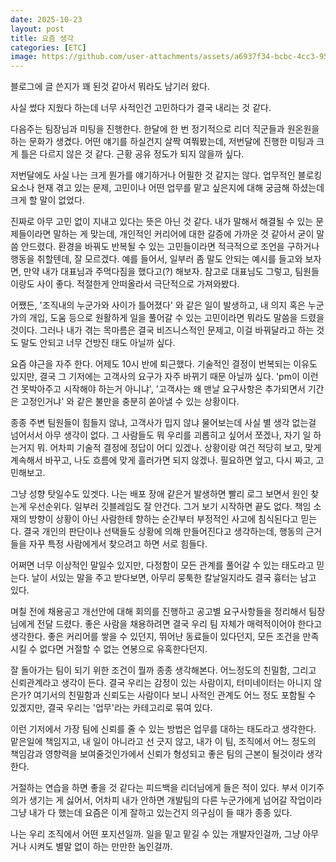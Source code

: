 ```yaml
---
date: 2025-10-23
layout: post
title: 요즘 생각
categories: [ETC]
image: https://github.com/user-attachments/assets/a6937f34-bcbc-4cc3-95c6-2538a1ac0e37
---
```


블로그에 글 쓴지가 꽤 된것 같아서 뭐라도 남기러 왔다.

사실 썼다 지웠다 하는데 너무 사적인건 고민하다가 결국 내리는 것 같다.

다음주는 팀장님과 미팅을 진행한다. 한달에 한 번 정기적으로 리더 직군들과 원온원을 하는 문화가 생겼다.
어떤 얘기를 하실건지 살짝 여쭤봤는데, 저번달에 진행한 미팅과 크게 틀은 다르지 않은 것 같다.
근황 공유 정도가 되지 않을까 싶다.

저번달에도 사실 나는 크게 뭔가를 얘기하거나 어필한 것 같지는 않다.
업무적인 블로킹 요소나 현재 겪고 있는 문제, 고민이나 어떤 업무를 맡고 싶은지에 대해 궁금해 하셨는데 크게 할 말이 없었다.

진짜로 아무 고민 없이 지내고 있다는 뜻은 아닌 것 같다. 
내가 말해서 해결될 수 있는 문제들이라면 말하는 게 맞는데, 개인적인 커리어에 대한 갈증에 가까운 것 같아서 굳이 말씀 안드렸다.
환경을 바꿔도 반복될 수 있는 고민들이라면 적극적으로 조언을 구하거나 행동을 취할텐데, 잘 모르겠다.
예를 들어서, 일부러 좀 말도 안되는 예시를 들고와 보자면, 만약 내가 대표님과 주먹다짐을 했다고(?) 해보자. 
참고로 대표님도 그렇고, 팀원들이랑도 사이 좋다. 적절한게 안떠올라서 극단적으로 가져와봤다.

어쨌든, '조직내의 누군가와 사이가 틀어졌다' 와 같은 일이 발생하고, 내 의지 혹은 누군가의 개입, 도움 등으로 
원활하게 일을 풀어갈 수 있는 고민이라면 뭐라도 말씀을 드렸을 것이다.
그러나 내가 겪는 목마름은 결국 비즈니스적인 문제고, 이걸 바꿔달라고 하는 것도 말도 안되고 너무 건방진 태도 아닐까 싶다. 

요즘 야근을 자주 한다. 어제도 10시 반에 퇴근했다. 
기술적인 결정이 번복되는 이유도 있지만, 결국 그 기저에는 고객사의 요구가 자주 바뀌기 때문 아닐까 싶다.
'pm이 이런건 못박아주고 시작해야 하는거 아니냐', '고객사는 왜 맨날 요구사항은 추가되면서 기간은 고정인거냐' 와 같은 불만을 충분히 쏟아낼 수 있는 상황이다.

종종 주변 팀원들이 힘들지 않냐, 고객사가 밉지 않냐 물어보는데 사실 별 생각 없는걸 넘어서서 아무 생각이 없다.
그 사람들도 뭐 우리를 괴롭히고 싶어서 쪼겠나, 자기 일 하는거지 뭐.
어차피 기술적 결정에 정답이 어디 있겠나. 상황이랑 여건 적당히 보고, 맞게 계속해서 바꾸고, 나도 흐름에 맞게 흘러가면 되지 않겠나. 
필요하면 엎고, 다시 짜고, 고민해보고.

그냥 성향 탓일수도 있겟다. 
나는 배포 장애 같은거 발생하면 빨리 로그 보면서 원인 찾는게 우선순위다. 일부러 깃블레임도 잘 안건다. 그거 보기 시작하면 끝도 없다.
책임 소재의 방향이 상황이 아닌 사람한테 향하는 순간부터 부정적인 사고에 침식된다고 믿는다.
결국 개인의 판단이나 선택들도 상황에 의해 만들어진다고 생각하는데, 행동의 근거들을 자꾸 특정 사람에게서 찾으려고 하면 서로 힘들다. 

어쩌면 너무 이상적인 말일수 있지만, 다정함이 모든 관계를 풀어갈 수 있는 태도라고 믿는다. 
날이 서있는 말을 주고 받다보면, 아무리 뭉툭한 칼날일지라도 결국 흉터는 남고 있다. 

며칠 전에 채용공고 개선안에 대해 회의를 진행하고 공고별 요구사항들을 정리해서 팀장님에게 전달 드렸다.
좋은 사람을 채용하려면 결국 우리 팀 자체가 매력적이어야 한다고 생각한다.
좋은 커리어를 쌓을 수 있던지, 뛰어난 동료들이 있다던지, 모든 조건을 만족시킬 수 없다면 거절할 수 없는 연봉으로 유혹한다던지.

잘 돌아가는 팀이 되기 위한 조건이 뭘까 종종 생각해본다.
어느정도의 친밀함, 그리고 신뢰관계라고 생각이 든다. 
결국 우리는 감정이 있는 사람이지, 터미네이터는 아니지 않은가? 
여기서의 친밀함과 신뢰도는 사람이다 보니 사적인 관계도 어느 정도 포함될 수 있겠지만,
결국 우리는 '업무'라는 카테고리로 묶여 있다. 

이런 기저에서 가장 팀에 신뢰를 줄 수 있는 방법은 업무를 대하는 태도라고 생각한다. 
맡은일에 책임지고, 내 일이 아니라고 선 긋지 않고, 내가 이 팀, 
조직에서 어느 정도의 책임감과 영향력을 보여줄것인가에서 신뢰가 형성되고 좋은 팀의 근본이 될것이라 생각한다.

거절하는 연습을 하면 좋을 것 같다는 피드백을 리더님에게 들은 적이 있다.
부서 이기주의가 생기는 게 싫어서, 어차피 내가 안하면 개발팀의 다른 누군가에게 넘어갈 작업이라 그냥 내가 다 했는데 
요즘은 이게 잘하고 있는건지 의구심이 들 때가 종종 있다. 

나는 우리 조직에서 어떤 포지션일까. 
일을 밑고 맡길 수 있는 개발자인걸까, 그냥 아무거나 시켜도 별말 없이 하는 만만한 놈인걸까.

